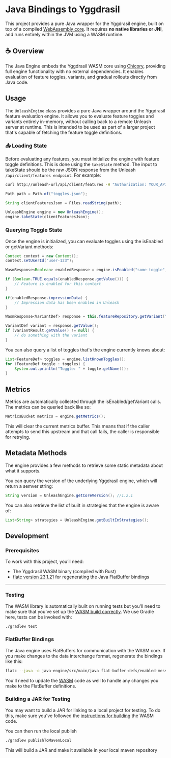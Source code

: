 # Java Bindings to Yggdrasil

This project provides a pure Java wrapper for the Yggdrasil engine, built on top of a compiled [WebAssembly core](../pure-wasm). It requires **no native libraries or JNI**, and runs entirely within the JVM using a WASM runtime.

## ☕ Overview

The Java Engine embeds the Yggdrasil WASM core using [Chicory](https://github.com/dylibso/chicory), providing full engine functionality with no external dependencies. It enables evaluation of feature toggles, variants, and gradual rollouts directly from Java code.

## Usage

The `UnleashEngine` class provides a pure Java wrapper around the Yggdrasil feature evaluation engine. It allows you to evaluate feature toggles and variants entirely in-memory, without calling back to a remote Unleash server at runtime. This is intended to be used as part of a larger project that's capable of fetching the feature toggle definitions.

### 📥 Loading State

Before evaluating any features, you must initialize the engine with feature toggle definitions. This is done using the `takeState` method. The input to takeState should be the raw JSON response from the Unleash `/api/client/features endpoint`. For example:

``` bash
curl http://unleash-url/api/client/features -H "Authorization: YOUR_API_TOKEN" > toggles.json
```

``` java
Path path = Path.of("toggles.json");

String clientFeaturesJson = Files.readString(path);

UnleashEngine engine = new UnleashEngine();
engine.takeState(clientFeaturesJson);

```

### Querying Toggle State

Once the engine is initialized, you can evaluate toggles using the isEnabled or getVariant methods:

``` java
Context context = new Context();
context.setUserId("user-123");

WasmResponse<Boolean> enabledResponse = engine.isEnabled("some-toggle", context);

if (Boolean.TRUE.equals(enabledResponse.getValue())) {
    // Feature is enabled for this context
}

if(enabledResponse.impressionData) {
    // Impression data has been enabled in Unleash
}

WasmResponse<VariantDef> response = this.featureRepository.getVariant("some-toggle-with-variants", context);

VariantDef variant = response.getValue();
if (variantResult.getValue() != null) {
    // do something with the variant
}
```

You can also query a list of toggles that's the engine currently knows about:

``` java
List<FeatureDef> toggles = engine.listKnownToggles();
for (FeatureDef toggle : toggles) {
    System.out.println("Toggle: " + toggle.getName());
}
```

## Metrics

Metrics are automatically collected through the isEnabled/getVariant calls. The metrics can be queried back like so:

``` java
MetricsBucket metrics = engine.getMetrics();
```

This will clear the current metrics buffer. This means that if the caller attempts to send this upstream and that call fails, the caller is responsible for retrying.


## Metadata Methods

The engine provides a few methods to retrieve some static metadata about what it supports.

You can query the version of the underlying Yggdrasil engine, which will return a semver string:

``` java
String version = UnleashEngine.getCoreVersion(); //1.2.1
```

You can also retrieve the list of built in strategies that the engine is aware of:

``` java
List<String> strategies = UnleashEngine.getBuiltInStrategies();
```


## Development

### Prerequisites

To work with this project, you’ll need:

- The Yggdrasil WASM binary (compiled with Rust)
- [flatc version 23.1.21](https://github.com/google/flatbuffers/releases/tag/v23.1.21) for regenerating the Java FlatBuffer bindings

---

### Testing

The WASM library is automatically built on running tests but you'll need to make sure that you've set up the [WASM build correctly](../pure-wasm/README.md). We use Gradle here, tests can be invoked with:

``` bash
./gradlew test
```

### FlatBuffer Bindings

The Java engine uses FlatBuffers for communication with the WASM core. If you make changes to the data interchange format, regenerate the bindings like this:

``` bash
flatc --java -o java-engine/src/main/java flat-buffer-defs/enabled-message.fbs

```

You'll need to update the [WASM](../pure-wasm/) code as well to handle any changes you make to the FlatBuffer definitions.

### Building a JAR for Testing

You may want to build a JAR for linking to a local project for testing. To do this, make sure you've followed the [instructions for building](../pure-wasm/README.md) the WASM code.

You can then run the local publish

``` bash
./gradlew publishToMavenLocal
```

This will build a JAR and make it available in your local maven repository

